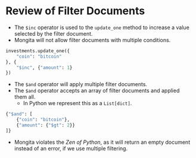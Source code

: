 

# Review of Filter Documents

- The ```$inc``` operator is used to the ```update_one``` method to increase a value selected by the filter document.
- Mongita will not allow filter documents with multiple conditions.

```python
investments.update_one({
	"coin": "bitcoin"
}, {
	"$inc", {"amount": 1}
})
```

- The ```$and``` operator will apply multiple filter documents.
- The ```$and``` operator accepts an array of filter documents and applied them all.
	- In Python we represent this as a ```List[dict]```.

```python
{"$and": [
	{"coin": "bitcoin"},
	{"amount": {"$gt": 2}}
]}
```

- Mongita violates the *Zen of Python*, as it will return an empty document instead of an error, if we use multiple filtering.